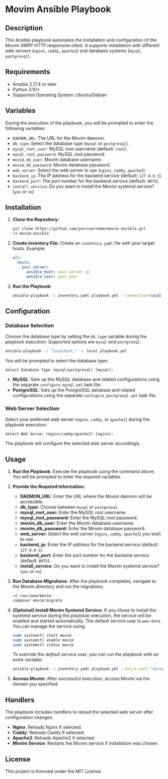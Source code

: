 # Movim Ansible Playbook

## Description
This Ansible playbook automates the installation and configuration of the Movim XMPP HTTP responsive client. It supports installation with different web servers (`nginx`, `caddy`, `apache2`) and database systems (`mysql`, `postgresql`).

## Requirements
- Ansible 2.17.4 or later
- Python 3.10+
- Supported Operating System: Ubuntu/Debian

## Variables
During the execution of the playbook, you will be prompted to enter the following variables:

- `DAEMON_URL`: The URL for the Movim daemon.
- `db_type`: Select the database type (`mysql` or `postgresql`).
- `mysql_root_user`: MySQL root username (default: `root`).
- `mysql_root_password`: MySQL root password.
- `movim_db_user`: Movim database username.
- `movim_db_password`: Movim database password.
- `web_server`: Select the web server to use (`nginx`, `caddy`, `apache2`).
- `backend_ip`: The IP address for the backend service (default: `127.0.0.1`).
- `backend_port`: The port number for the backend service (default: `8075`).
- `install_service`: Do you want to install the Movim systemd service? (`yes` or `no`)

## Installation

1. **Clone the Repository:**
   ```bash
   git clone https://github.com/yourusername/movim-ansible.git
   cd movim-ansible
   ```

2. **Create Inventory File:**
   Create an `inventory.yaml` file with your target hosts. Example:
   ```yaml
   all:
     hosts:
       your_server:
         ansible_host: your.server.ip
         ansible_user: your_user
   ```

3. **Run the Playbook:**
   ```bash
   ansible-playbook -i inventory.yaml playbook.yml --connection=local
   ```

## Configuration

### Database Selection

Choose the database type by setting the `db_type` variable during the playbook execution. Supported options are `mysql` and `postgresql`.

```bash
ansible-playbook -i "localhost," -c local playbook.yml
```

You will be prompted to select the database type:

```
Select Database Type (mysql/postgresql) [mysql]:
```

- **MySQL**: Sets up the MySQL database and related configurations using the separate `configure_mysql.yml` task file.
- **PostgreSQL**: Sets up the PostgreSQL database and related configurations using the separate `configure_postgresql.yml` task file.

### Web Server Selection

Select your preferred web server (`nginx`, `caddy`, or `apache2`) during the playbook execution:

```
Select Web Server (nginx/caddy/apache2) [nginx]:
```

The playbook will configure the selected web server accordingly.

## Usage

1. **Run the Playbook:**
   Execute the playbook using the command above. You will be prompted to enter the required variables.

2. **Provide the Required Information:**
   - **DAEMON_URL:** Enter the URL where the Movim daemon will be accessible.
   - **db_type:** Choose between `mysql` or `postgresql`.
   - **mysql_root_user:** Enter the MySQL root username.
   - **mysql_root_password:** Enter the MySQL root password.
   - **movim_db_user:** Enter the Movim database username.
   - **movim_db_password:** Enter the Movim database password.
   - **web_server:** Select the web server (`nginx`, `caddy`, `apache2`) you wish to use.
   - **backend_ip:** Enter the IP address for the backend service (default: `127.0.0.1`).
   - **backend_port:** Enter the port number for the backend service (default: `8075`).
   - **install_service:** Do you want to install the Movim systemd service? (`yes` or `no`)

3. **Run Database Migrations:**
   After the playbook completes, navigate to the Movim directory and run the migrations:
   ```bash
   cd /var/www/movim
   composer movim:migrate
   ```

4. **(Optional) Install Movim Systemd Service:**
   If you chose to install the systemd service during the playbook execution, the service will be enabled and started automatically. The default service user is `www-data`. You can manage the service using:
   ```bash
   sudo systemctl start movim
   sudo systemctl enable movim
   sudo systemctl status movim
   ```
   *To override the default service user, you can run the playbook with an extra variable:*
   ```bash
   ansible-playbook -i inventory.yaml playbook.yml --extra-vars "service_user=your_user"
   ```

5. **Access Movim:**
   After successful execution, access Movim via the domain you specified.

## Handlers
The playbook includes handlers to reload the selected web server after configuration changes.

- **Nginx**: Reloads Nginx if selected.
- **Caddy**: Reloads Caddy if selected.
- **Apache2**: Reloads Apache2 if selected.
- **Movim Service**: Restarts the Movim service if installation was chosen.

## License
This project is licensed under the MIT License.
